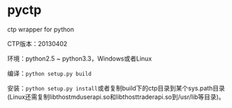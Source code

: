 pyctp
=====

ctp wrapper for python

CTP版本：20130402

环境：python2.5 ~ python3.3，Windows或者Linux

编译：`python setup.py build`

安装：`python setup.py install`或者复制build下的ctp目录到某个sys.path目录(Linux还需复制libthostmduserapi.so和libthosttraderapi.so到/usr/lib等目录)。

